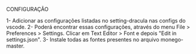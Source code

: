 CONFIGURAÇÃO


1- Adicionar as configurações listadas no setting-dracula nas configs do vscode.
2- Poderá encontrar essas configurações, através do menu File > Preferences > Settings. Clicar em Text Editor > Font e depois "Edit in settings.json".
3- Instale todas as fontes presentes no arquivo monego-master.